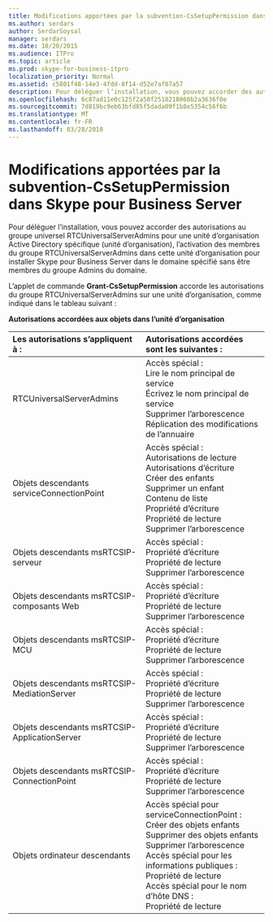 ```yaml
---
title: Modifications apportées par la subvention-CsSetupPermission dans Skype pour Business Server
ms.author: serdars
author: SerdarSoysal
manager: serdars
ms.date: 10/20/2015
ms.audience: ITPro
ms.topic: article
ms.prod: skype-for-business-itpro
localization_priority: Normal
ms.assetid: c5801f48-14e3-4fdd-8f14-d52e7af07a57
description: Pour déléguer l’installation, vous pouvez accorder des autorisations au groupe universel RTCUniversalServerAdmins pour une unité d’organisation Active Directory spécifique (unité d’organisation), l’activation des membres du groupe RTCUniversalServerAdmins dans cette unité d’organisation pour installer Skype pour Business Server dans le domaine spécifié sans être membres du groupe Admins du domaine.
ms.openlocfilehash: 6c87ad11e0c125f2a58f2518218060b2a3636f0e
ms.sourcegitcommit: 7d819bc9eb63bfd85f5dada09f1b8e5354c56f6b
ms.translationtype: MT
ms.contentlocale: fr-FR
ms.lasthandoff: 03/28/2018
---
```

# <a name="changes-made-by-grant-cssetuppermission-in-skype-for-business-server"></a>Modifications apportées par la subvention-CsSetupPermission dans Skype pour Business Server
 
Pour déléguer l’installation, vous pouvez accorder des autorisations au groupe universel RTCUniversalServerAdmins pour une unité d’organisation Active Directory spécifique (unité d’organisation), l’activation des membres du groupe RTCUniversalServerAdmins dans cette unité d’organisation pour installer Skype pour Business Server dans le domaine spécifié sans être membres du groupe Admins du domaine. 
  
L’applet de commande **Grant-CsSetupPermission** accorde les autorisations du groupe RTCUniversalServerAdmins sur une unité d’organisation, comme indiqué dans le tableau suivant :
  
**Autorisations accordées aux objets dans l’unité d’organisation**

|**Les autorisations s’appliquent à :**|**Autorisations accordées sont les suivantes :**|
|:-----|:-----|
|RTCUniversalServerAdmins  <br/> | Accès spécial : <br/>  Lire le nom principal de service <br/>  Écrivez le nom principal de service <br/>  Supprimer l’arborescence <br/>  Réplication des modifications de l’annuaire <br/> |
|Objets descendants serviceConnectionPoint  <br/> | Accès spécial : <br/>  Autorisations de lecture <br/>  Autorisations d’écriture <br/>  Créer des enfants <br/>  Supprimer un enfant <br/>  Contenu de liste <br/>  Propriété d’écriture <br/>  Propriété de lecture <br/>  Supprimer l’arborescence <br/> |
|Objets descendants msRTCSIP-serveur  <br/> | Accès spécial : <br/>  Propriété d’écriture <br/>  Propriété de lecture <br/>  Supprimer l’arborescence <br/> |
|Objets descendants msRTCSIP-composants Web  <br/> | Accès spécial : <br/>  Propriété d’écriture <br/>  Propriété de lecture <br/>  Supprimer l’arborescence <br/> |
|Objets descendants msRTCSIP-MCU  <br/> | Accès spécial : <br/>  Propriété d’écriture <br/>  Propriété de lecture <br/>  Supprimer l’arborescence <br/> |
|Objets descendants msRTCSIP-MediationServer  <br/> | Accès spécial : <br/>  Propriété d’écriture <br/>  Propriété de lecture <br/>  Supprimer l’arborescence <br/> |
|Objets descendants msRTCSIP-ApplicationServer  <br/> | Accès spécial : <br/>  Propriété d’écriture <br/>  Propriété de lecture <br/>  Supprimer l’arborescence <br/> |
|Objets descendants msRTCSIP-ConnectionPoint  <br/> | Accès spécial : <br/>  Propriété d’écriture <br/>  Propriété de lecture <br/>  Supprimer l’arborescence <br/> |
|Objets ordinateur descendants  <br/> | Accès spécial pour serviceConnectionPoint : <br/>  Créer des objets enfants <br/>  Supprimer des objets enfants <br/>  Supprimer l’arborescence <br/>  Accès spécial pour les informations publiques : <br/>  Propriété de lecture <br/>  Accès spécial pour le nom d’hôte DNS : <br/>  Propriété de lecture <br/> |
   

